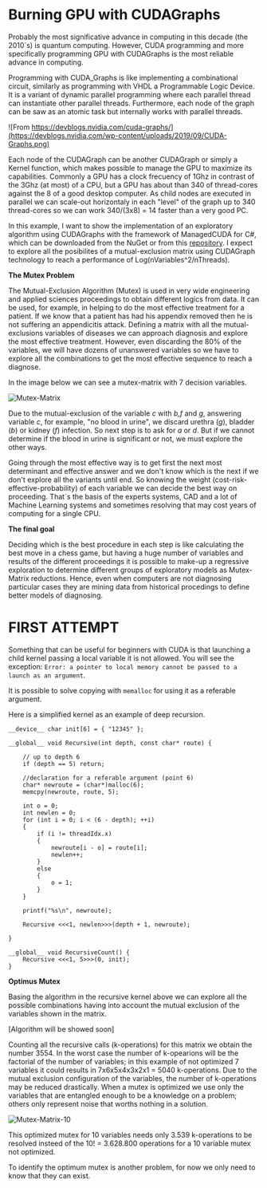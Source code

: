 # Burning GPU with CUDAGraphs

Probably the most significative advance in computing in this decade (the 2010´s) is quantum computing. However, CUDA programming and more specifically programming GPU with CUDAGraphs is the most reliable advance in computing.

Programming with CUDA_Graphs is like implementing a combinational circuit, similarly as programming with VHDL a Programmable Logic Device. It is a variant of dynamic parallel programming where each parallel thread can instantiate other parallel threads. Furthermore, each node of the graph can be saw as an atomic task but internally works with parallel threads.

![From https://devblogs.nvidia.com/cuda-graphs/](https://devblogs.nvidia.com/wp-content/uploads/2019/09/CUDA-Graphs.png)

Each node of the CUDAGraph can be another CUDAGraph or simply a Kernel function, which makes possible to manage the GPU to maximize its capabilities. Commonly a GPU has a clock frecuency of 1Ghz in contrast of the 3Ghz (at most) of a CPU, but a GPU has about than 340 of thread-cores against the 8 of a good desktop computer. As child nodes are executed in parallel we can scale-out horizontaly in each "level" of the graph up to 340 thread-cores so we can work 340/(3x8) = 14 faster than a very good PC. 

In this example, I want to show the implementation of an exploratory algorithm using CUDAGraphs with the framework of ManagedCUDA for C#, which can be downloaded from the NuGet or from this [repository](https://github.com/kunzmi/managedCuda). I expect to explore all the posibilites of a mutual-exclusion matrix using CUDAGraph technology to reach a performance of Log(nVariables^2/nThreads).

**The Mutex Problem**

The Mutual-Exclusion Algorithm (Mutex) is used in very wide engineering and applied sciences proceedings to obtain different logics from data. It can be used, for example, in helping to do the most effective treatment for a patient. If we know that a patient has had his appendix removed then he is not suffering an appendicitis attack. Defining a matrix with all the mutual-exclusions variables of diseases we can approach diagnosis and explore the most effective treatment. However, even discarding the 80% of the variables, we will have dozens of unanswered variables so we have to explore all the combinations to get the most effective sequence to reach a diagnose.

In the image below we can see a mutex-matrix with 7 decision variables.

![Mutex-Matrix](https://ixilka.net/publications/mutex-matrix.jpg)

Due to the mutual-exclusion of the variable *c* with *b,f* and *g*, answering variable *c*, for example, "no blood in urine", we discard urethra (*g*), bladder (*b*) or kidney (*f*) infection. So next step is to ask for *a* or *d*. But if we cannot determine if the blood in urine is significant or not, we must explore the other ways.

Going through the most effective way is to get first the next most determinant and effective answer and we don't know which is the next if we don't explore all the variants until end. So knowing the weight (cost-risk-effective-probability) of each variable we can decide the best way on proceeding. That´s the basis of the experts systems, CAD and a lot of Machine Learning systems and sometimes resolving that may cost years of computing for a single CPU.

**The final goal**

Deciding which is the best procedure in each step is like calculating the best move in a chess game, but having a huge number of variables and results of the different proceedings it is possible to make-up a regressive exploration to determine different groups of exploratory models as Mutex-Matrix reductions. Hence, even when computers are not diagnosing particular cases they are mining data from historical procedings to define better models of diagnosing.

# FIRST ATTEMPT

Something that can be useful for beginners with CUDA is that launching a child kernel passing a local variable it is not allowed. You will see the exception: `Error: a pointer to local memory cannot be passed to a launch as an argument`.

It is possible to solve copying with `memalloc` for using it as a referable argument.

Here is a simplified kernel as an example of deep recursion.

    __device__ char init[6] = { "12345" };
    
    __global__ void Recursive(int depth, const char* route) {
    	
    	// up to depth 6
    	if (depth == 5) return;
    	
    	//declaration for a referable argument (point 6)
    	char* newroute = (char*)malloc(6); 
    	memcpy(newroute, route, 5);
    			
    	int o = 0;
    	int newlen = 0;
    	for (int i = 0; i < (6 - depth); ++i)
    	{
    		if (i != threadIdx.x)
    		{
    			newroute[i - o] = route[i];
    			newlen++;
    		}
    		else
    		{
    			o = 1;
    		}
    	}
    	
    	printf("%s\n", newroute);
    
    	Recursive <<<1, newlen>>>(depth + 1, newroute);
    
    }
    
    __global__ void RecursiveCount() {
    	Recursive <<<1, 5>>>(0, init);
    }
    
**Optimus Mutex**
    
Basing the algorithm in the recursive kernel above we can explore all the possible combinations having into account the mutual exclusion of the variables shown in the matrix.

[Algorithm will be showed soon]
    
Counting all the recursive calls (k-operations) for this matrix we obtain the number 3554. In the worst case the number of k-opearions will be the factorial of the number of variables; in this example of not optimized 7 variables it could results in 7x6x5x4x3x2x1 = 5040 k-operations. Due to the mutual exclusion configuration of the variables, the number of k-operations may be reduced drastically. When a mutex is optimized we use only the variables that are entangled enough to be a knowledge on a problem; others only represent noise that worths nothing in a solution. 
    
![Mutex-Matrix-10](https://ixilka.net/publications/mutex10_1.jpg)

This optimized mutex for 10 variables needs only 3.539 k-operations to be resolved insteed of the 10! = 3.628.800 operations for a 10 variable mutex not optimized. 

To identify the optimum mutex is another problem, for now we only need to know that they can exist.
